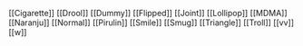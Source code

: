 [[Cigarette]]
[[Drool]]
[[Dummy]]
[[Flipped]]
[[Joint]]
[[Lollipop]]
[[MDMA]]
[[Naranju]]
[[Normal]]
[[Pirulin]]
[[Smile]]
[[Smug]]
[[Triangle]]
[[Troll]]
[[vv]]
[[w]]
